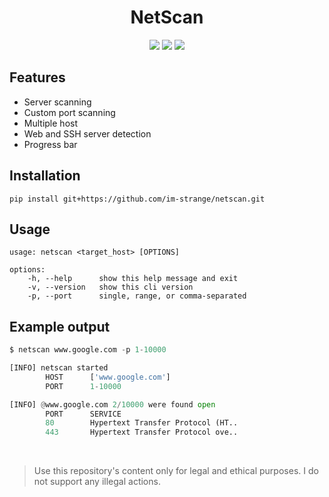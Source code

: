 <h1 align="center"> NetScan </h1>

 <p align="center">
 <img src="https://img.shields.io/badge/License-MIT-blue?style=for-the-badge">
 <img src="https://img.shields.io/badge/Netscan-1.1.0-red?style=for-the-badge">
 <img src="https://img.shields.io/badge/Python-3.11.1-blue?style=for-the-badge">
</p>

## Features
- Server scanning
- Custom port scanning
- Multiple host
- Web and SSH server detection
- Progress bar

## Installation
```
pip install git+https://github.com/im-strange/netscan.git
```

## Usage
```
usage: netscan <target_host> [OPTIONS]

options:
    -h, --help      show this help message and exit
    -v, --version   show this cli version
    -p, --port      single, range, or comma-separated
```

## Example output
```python
$ netscan www.google.com -p 1-10000

[INFO] netscan started
        HOST      ['www.google.com']
        PORT      1-10000

[INFO] @www.google.com 2/10000 were found open
        PORT      SERVICE
        80        Hypertext Transfer Protocol (HT..
        443       Hypertext Transfer Protocol ove..

```
<br>

> Use this repository's content only for legal and ethical purposes. I do not support any illegal actions.
